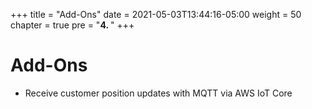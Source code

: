 +++
title = "Add-Ons"
date = 2021-05-03T13:44:16-05:00
weight = 50
chapter = true
pre = "<b>4. </b>"
+++

# Add-Ons

- Receive customer position updates with MQTT via AWS IoT Core
